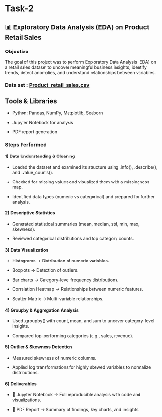 # Task-2

## 📊 Exploratory Data Analysis (EDA) on Product Retail Sales
### Objective

The goal of this project was to perform Exploratory Data Analysis (EDA) on a retail sales dataset to uncover meaningful business insights, identify trends, detect anomalies, and understand relationships between variables.
### Data set : [Product_retail_sales.csv](https://github.com/user-attachments/files/22140483/Product_retail_sales.csv)

## Tools & Libraries

- Python: Pandas, NumPy, Matplotlib, Seaborn

- Jupyter Notebook for analysis

- PDF report generation

### Steps Performed

#### 1) Data Understanding & Cleaning

- Loaded the dataset and examined its structure using .info(), .describe(), and .value_counts().

- Checked for missing values and visualized them with a missingness map.

- Identified data types (numeric vs categorical) and prepared for further analysis.

#### 2) Descriptive Statistics

- Generated statistical summaries (mean, median, std, min, max, skewness).

- Reviewed categorical distributions and top category counts.

#### 3) Data Visualization

- Histograms → Distribution of numeric variables.

- Boxplots → Detection of outliers.

- Bar charts → Category-level frequency distributions.

- Correlation Heatmap → Relationships between numeric features.

- Scatter Matrix → Multi-variable relationships.

#### 4) Groupby & Aggregation Analysis

- Used .groupby() with count, mean, and sum to uncover category-level insights.

- Compared top-performing categories (e.g., sales, revenue).

#### 5) Outlier & Skewness Detection

- Measured skewness of numeric columns.

- Applied log transformations for highly skewed variables to normalize distributions.

#### 6) Deliverables

- 📓 Jupyter Notebook → Full reproducible analysis with code and visualizations.

- 📑 PDF Report → Summary of findings, key charts, and insights.

